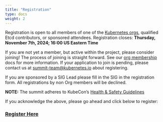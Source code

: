 ```yaml
---
title: "Registration"
type: docs
weight: 2
---
```


Registration is open to all members of one of the [Kubernetes orgs], qualified Etcd contributors, or sponsored attendees.
Registration closes: **Thursday, November 7th, 2024; 16:00 US Eastern Time**

If you are not yet a member, but active within the project, please consider
joining! The process of joining is straight forward. See our [org membership]
docs for more information. If your application to join is pending, please
contact us at summit-team@kubernetes.io about registering.

If you are sponsored by a SIG Lead please fill in the SIG in the registration form. All registrations by non Org members will be declined. 

**NOTE:** The summit adheres to KubeCon’s [Health & Safety Guidelines]

If you acknowledge the above, please go ahead and click below to register:

<h3>
<a href="https://cvent.me/ANnKw0" rel="noopener noreferrer" target="_blank">Register Here</a>
</h3>

[Kubernetes orgs]: /events/2024/kcsna/faq/#why-do-i-need-to-be-a-kubernetes-org-member-to-attend-in-person
[org membership]: https://github.com/kubernetes/community/blob/master/community-membership.md#member
[Health & Safety Guidelines]: https://events.linuxfoundation.org/kubecon-cloudnativecon-north-america/attend/health-and-safety/
